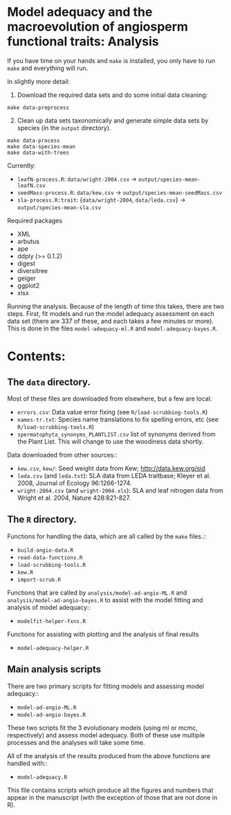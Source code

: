 # Model adequacy and the macroevolution of angiosperm functional traits: Analysis

If you have time on your hands and `make` is installed, you only have to run `make` and everything will run.

In slightly more detail:

1. Download the required data sets and do some initial data cleaning:

```
make data-preprocess
```

2. Clean up data sets taxonomically and generate simple data sets by species (in the `output` directory).

```
make data-process
make data-species-mean
make data-with-trees
```

Currently:
* `leafN-process.R`: `data/wright-2004.csv` ->  `output/species-mean-leafN.csv`
* `seedMass-process.R`: `data/kew.csv` -> `output/species-mean-seedMass.csv`
* `sla-process.R:trait`: {`data/wright-2004`, `data/leda.csv`} -> `output/species-mean-sla.csv`

Required packages

* XML
* arbutus
* ape
* ddply (>= 0.1.2)
* digest
* diversitree
* geiger
* ggplot2
* xlsx

Running the analysis.  Because of the length of time this takes, there are two steps.  First, fit models and run the model adequacy assessment on each data set (there are 337 of these, and each takes a few minutes or more).  This is done in the files `model-adequacy-ml.R` and `model-adequacy-bayes.R`.

# Contents:

## The `data` directory.

Most of these files are downloaded from elsewhere, but a few are local:

* `errors.csv`: Data value error fixing (see `R/load-scrubbing-tools.R`)
* `names-tr.txt`: Species name translations to fix spelling errors, etc (see `R/load-scrubbing-tools.R`)
* `spermatophyta_synonyms_PLANTLIST.csv` list of synonyms derived from the Plant List.  This will change to use the woodiness data shortly.

Data downloaded from other sources::

* `kew.csv`, `kew/`: Seed weight data from Kew; http://data.kew.org/sid
* `leda.csv` (and `leda.txt`): SLA data from LEDA traitbase; Kleyer et al. 2008, Journal of Ecology 96:1266-1274.
* `wright-2004.csv` (and `wright-2004.xls`): SLA and leaf nitrogen data from Wright et al. 2004, Nature 428:821-827.

## The `R` directory.

Functions for handling the data, which are all called by the `make` files.::

* `build-angio-data.R`
* `read-data-functions.R`
* `load-scrubbing-tools.R`
* `kew.R`
* `import-scrub.R`

Functions that are called by `analysis/model-ad-angio-ML.R` and `analysis/model-ad-angio-bayes.R` to assist with the model fitting and analysis of model adequacy::

* `modelfit-helper-fxns.R`

Functions for assisting with plotting and the analysis of final results

* `model-adequacy-helper.R`

## Main analysis scripts

There are two primary scripts for fitting models and assessing model adequacy::

* `model-ad-angio-ML.R`
* `model-ad-angio-bayes.R`

These two scripts fit the 3 evolutionary models (using ml or mcmc, respectively) and assess model adequacy. Both of these use multiple processes and the analyses will take some time.

All of the analysis of the results produced from the above functions are handled with::

* `model-adequacy.R`

This file contains scripts which produce all the figures and numbers that appear in the manuscript (with the exception of those that are not done in R).






